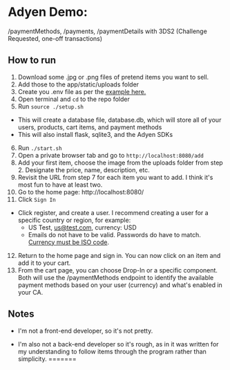 # Adyen Demo: 
/paymentMethods, /payments, /paymentDetails with 3DS2 (Challenge Requested, one-off transactions)
  
## How to run ##
1. Download some .jpg or .png files of pretend items you want to sell. 
2. Add those to the app/static/uploads folder
3. Create you .env file as per the [example here.](https://github.com/adyen-examples/adyen-python-online-payments#installation)
4. Open terminal and `cd` to the repo folder
5. Run `source ./setup.sh` 
  - This will create a database file, database.db, which will store all of your users, products, cart items, and payment methods
  - This will also install flask, sqlite3, and the Adyen SDKs
6. Run `./start.sh`
7. Open a private browser tab and go to `http://localhost:8080/add`
8. Add your first item, choose the image from the uploads folder from step 2. Designate the price, name, description, etc. 
9. Revisit the URL from step 7 for each item you want to add. I think it's most fun to have at least two. 
10. Go to the home page: http://localhost:8080/
11. Click `Sign In`
   - Click register, and create a user. I recommend creating a user for a specific country or region, for example:
      - US Test, us@test.com, currency: USD
      - Emails do not have to be valid. Passwords do have to match. [Currency must be ISO code](https://en.wikipedia.org/wiki/ISO_4217).
12. Return to the home page and sign in. You can now click on an item and add it to your cart. 
13. From the cart page, you can choose Drop-In or a specific component. Both will use the /paymentMethods endpoint to identify the available payment methods based on your user (currency) and what's enabled in your CA. 

## Notes ##
- I'm not a front-end developer, so it's not pretty.

- I'm also not a back-end developer so it's rough, as in it was written for my understanding to follow items through the program rather than simplicity. 
=======

